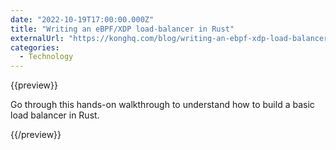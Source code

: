 ```yaml
---
date: "2022-10-19T17:00:00.000Z"
title: "Writing an eBPF/XDP load-balancer in Rust"
externalUrl: "https://konghq.com/blog/writing-an-ebpf-xdp-load-balancer-in-rust"
categories:
  - Technology
---
```


{{preview}}

Go through this hands-on walkthrough to understand how to build a basic load balancer in Rust.

{{/preview}}
